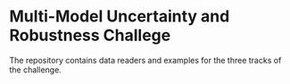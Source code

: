 # Multi-Model Uncertainty and Robustness Challege

The repository contains data readers and examples for the three tracks of the challenge. 
